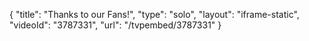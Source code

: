 {
    "title": "Thanks to our Fans!",
    "type": "solo",
    "layout": "iframe-static",
    "videoId": "3787331",
    "url": "\/tvpembed\/3787331"
}